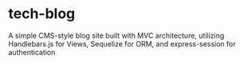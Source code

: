 # tech-blog
A simple CMS-style blog site built with MVC architecture, utilizing Handlebars.js for Views, Sequelize for ORM, and express-session for authentication
